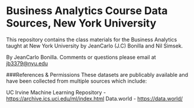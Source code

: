 # Business Analytics Course Data Sources, New York University #
This repository contains the class materials for the Business Analytics taught at New York University  by JeanCarlo (J.C) Bonilla and Nil Simsek.  

By JeanCarlo Bonilla.  Comments or questions please email at jb3379@nyu.edu

###References & Permissions
These datasets are publicably available and have been collected from multiple sources which include:

UC Irvine Machine Learning Repository - https://archive.ics.uci.edu/ml/index.html
Data.world - https://data.world/



